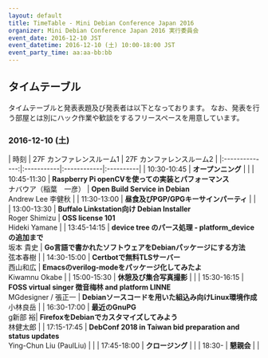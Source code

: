 ```yaml
---
layout: default
title: TimeTable - Mini Debian Conference Japan 2016
organizer: Mini Debian Conference Japan 2016 実行委員会
event_date: 2016-12-10 JST
event_datetime: 2016-12-10 (土) 10:00-18:00 JST
event_party_time: aa:aa-bb:bb
---
```

<a name="timetable"></a>

## タイムテーブル

タイムテーブルと発表表題及び発表者は以下となっております。
なお、発表を行う部屋とは別にハック作業や歓談をするフリースペースを用意しています。

### 2016-12-10 (土)

| 時刻 | 27F カンファレンスルーム1 | 27F カンファレンスルーム2 |
|:--------------:|:-----------|:------------|:----------|
| 10:30-10:45 | **オープンニング** | |
| 10:45-11:30 | **Raspberry Pi openCVを使っての実装とパフォーマンス**<br>ナバウア（稲葉　一彦） | **Open Build Service in Debian**<br>Andrew Lee 李健秋 |
| 11:30-13:00 | **昼食及びPGP/GPGキーサインパーティ** | |
| 13:00-13:30 | **Buffalo Linkstation向け Debian Installer**<br>Roger Shimizu | **OSS license 101**<br>Hideki Yamane |
| 13:45-14:15 | **device tree のパース処理 - platform_device の追加まで**<br>坂本 貴史 | **Go言語で書かれたソフトウェアをDebianパッケージにする方法**<br>弦本春樹 |
| 14:30-15:00 | **Certbotで無料TLSサーバー**<br>西山和広 | **Emacsのverilog-modeをパッケージ化してみたよ**<br>Kiwamnu Okabe |
| 15:00-15:30 | **休憩及び集合写真撮影** |  |
| 15:30-16:15 | **FOSS virtual singer 徴音梅林 and platform LINNE**<br>MGdesigner / 張正一 | **Debianソースコードを用いた組込み向けLinux環境作成**<br>小林良岳 |
| 16:30-17:00 | **最近のGnuPG**<br>g新部 裕| **FirefoxをDebianでカスタマイズしてみよう**<br>林健太郎 |
| 17:15-17:45 | **DebConf 2018 in Taiwan bid preparation and status updates**<br>Ying-Chun Liu (PaulLiu) | |
| 17:45-18:00 | **クロージング** | |
| 18:30- | **懇親会** | |
